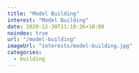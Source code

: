 ```yaml
---
title: "Model Building"
interest: "Model Building"
date: 2020-12-30T11:10:26+10:00
noindex: true
url: "/model-building"
imageUrl: "interests/model-building.jpg"
categories:
  - building
---
```

